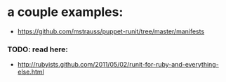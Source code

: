 # a couple examples:
- https://github.com/mstrauss/puppet-runit/tree/master/manifests

### TODO: read here:
- http://rubyists.github.com/2011/05/02/runit-for-ruby-and-everything-else.html